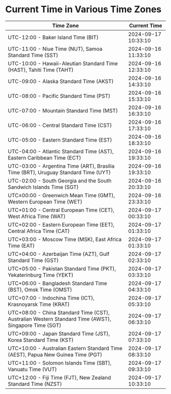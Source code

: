 # Current Time in Various Time Zones

| Time Zone | Current Time |
|-----------|--------------|
| UTC-12:00 - Baker Island Time (BIT) | 2024-09-17 10:33:10 |
| UTC-11:00 - Niue Time (NUT), Samoa Standard Time (SST) | 2024-09-16 11:33:10 |
| UTC-10:00 - Hawaii-Aleutian Standard Time (HAST), Tahiti Time (TAHT) | 2024-09-16 12:33:10 |
| UTC-09:00 - Alaska Standard Time (AKST) | 2024-09-16 14:33:10 |
| UTC-08:00 - Pacific Standard Time (PST) | 2024-09-16 15:33:10 |
| UTC-07:00 - Mountain Standard Time (MST) | 2024-09-16 16:33:10 |
| UTC-06:00 - Central Standard Time (CST) | 2024-09-16 17:33:10 |
| UTC-05:00 - Eastern Standard Time (EST) | 2024-09-16 18:33:10 |
| UTC-04:00 - Atlantic Standard Time (AST), Eastern Caribbean Time (ECT) | 2024-09-16 19:33:10 |
| UTC-03:00 - Argentina Time (ART), Brasília Time (BRT), Uruguay Standard Time (UYT) | 2024-09-16 19:33:10 |
| UTC-02:00 - South Georgia and the South Sandwich Islands Time (SGT) | 2024-09-16 20:33:10 |
| UTC±00:00 - Greenwich Mean Time (GMT), Western European Time (WET) | 2024-09-16 23:33:10 |
| UTC+01:00 - Central European Time (CET), West Africa Time (WAT) | 2024-09-17 00:33:10 |
| UTC+02:00 - Eastern European Time (EET), Central Africa Time (CAT) | 2024-09-17 01:33:10 |
| UTC+03:00 - Moscow Time (MSK), East Africa Time (EAT) | 2024-09-17 01:33:10 |
| UTC+04:00 - Azerbaijan Time (AZT), Gulf Standard Time (GST) | 2024-09-17 02:33:10 |
| UTC+05:00 - Pakistan Standard Time (PKT), Yekaterinburg Time (YEKT) | 2024-09-17 03:33:10 |
| UTC+06:00 - Bangladesh Standard Time (BST), Omsk Time (OMST) | 2024-09-17 04:33:10 |
| UTC+07:00 - Indochina Time (ICT), Krasnoyarsk Time (KRAT) | 2024-09-17 05:33:10 |
| UTC+08:00 - China Standard Time (CST), Australian Western Standard Time (AWST), Singapore Time (SGT) | 2024-09-17 06:33:10 |
| UTC+09:00 - Japan Standard Time (JST), Korea Standard Time (KST) | 2024-09-17 07:33:10 |
| UTC+10:00 - Australian Eastern Standard Time (AEST), Papua New Guinea Time (PGT) | 2024-09-17 08:33:10 |
| UTC+11:00 - Solomon Islands Time (SBT), Vanuatu Time (VUT) | 2024-09-17 09:33:10 |
| UTC+12:00 - Fiji Time (FJT), New Zealand Standard Time (NZST) | 2024-09-17 10:33:10 |

